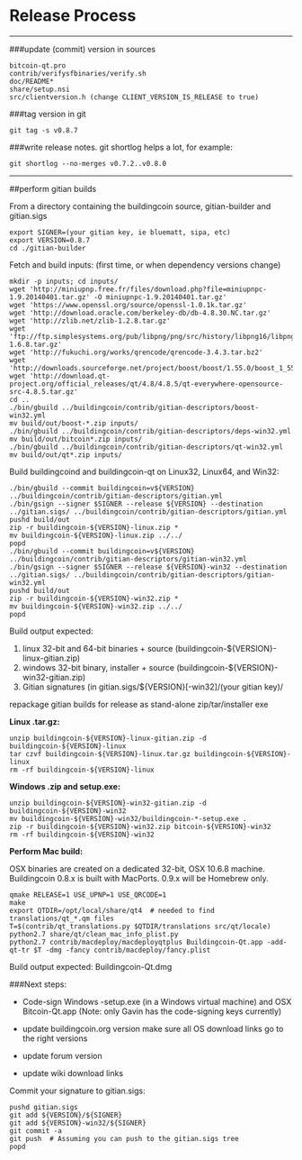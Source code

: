 Release Process
====================

* * *

###update (commit) version in sources


	bitcoin-qt.pro
	contrib/verifysfbinaries/verify.sh
	doc/README*
	share/setup.nsi
	src/clientversion.h (change CLIENT_VERSION_IS_RELEASE to true)

###tag version in git

	git tag -s v0.8.7

###write release notes. git shortlog helps a lot, for example:

	git shortlog --no-merges v0.7.2..v0.8.0

* * *

##perform gitian builds

 From a directory containing the buildingcoin source, gitian-builder and gitian.sigs
  
	export SIGNER=(your gitian key, ie bluematt, sipa, etc)
	export VERSION=0.8.7
	cd ./gitian-builder

 Fetch and build inputs: (first time, or when dependency versions change)

	mkdir -p inputs; cd inputs/
	wget 'http://miniupnp.free.fr/files/download.php?file=miniupnpc-1.9.20140401.tar.gz' -O miniupnpc-1.9.20140401.tar.gz'
	wget 'https://www.openssl.org/source/openssl-1.0.1k.tar.gz'
	wget 'http://download.oracle.com/berkeley-db/db-4.8.30.NC.tar.gz'
	wget 'http://zlib.net/zlib-1.2.8.tar.gz'
	wget 'ftp://ftp.simplesystems.org/pub/libpng/png/src/history/libpng16/libpng-1.6.8.tar.gz'
	wget 'http://fukuchi.org/works/qrencode/qrencode-3.4.3.tar.bz2'
	wget 'http://downloads.sourceforge.net/project/boost/boost/1.55.0/boost_1_55_0.tar.bz2'
	wget 'http://download.qt-project.org/official_releases/qt/4.8/4.8.5/qt-everywhere-opensource-src-4.8.5.tar.gz'
	cd ..
	./bin/gbuild ../buildingcoin/contrib/gitian-descriptors/boost-win32.yml
	mv build/out/boost-*.zip inputs/
	./bin/gbuild ../buildingcoin/contrib/gitian-descriptors/deps-win32.yml
	mv build/out/bitcoin*.zip inputs/
	./bin/gbuild ../buildingcoin/contrib/gitian-descriptors/qt-win32.yml
	mv build/out/qt*.zip inputs/

 Build buildingcoind and buildingcoin-qt on Linux32, Linux64, and Win32:
  
	./bin/gbuild --commit buildingcoin=v${VERSION} ../buildingcoin/contrib/gitian-descriptors/gitian.yml
	./bin/gsign --signer $SIGNER --release ${VERSION} --destination ../gitian.sigs/ ../buildingcoin/contrib/gitian-descriptors/gitian.yml
	pushd build/out
	zip -r buildingcoin-${VERSION}-linux.zip *
	mv buildingcoin-${VERSION}-linux.zip ../../
	popd
	./bin/gbuild --commit buildingcoin=v${VERSION} ../buildingcoin/contrib/gitian-descriptors/gitian-win32.yml
	./bin/gsign --signer $SIGNER --release ${VERSION}-win32 --destination ../gitian.sigs/ ../buildingcoin/contrib/gitian-descriptors/gitian-win32.yml
	pushd build/out
	zip -r buildingcoin-${VERSION}-win32.zip *
	mv buildingcoin-${VERSION}-win32.zip ../../
	popd

  Build output expected:

  1. linux 32-bit and 64-bit binaries + source (buildingcoin-${VERSION}-linux-gitian.zip)
  2. windows 32-bit binary, installer + source (buildingcoin-${VERSION}-win32-gitian.zip)
  3. Gitian signatures (in gitian.sigs/${VERSION}[-win32]/(your gitian key)/

repackage gitian builds for release as stand-alone zip/tar/installer exe

**Linux .tar.gz:**

	unzip buildingcoin-${VERSION}-linux-gitian.zip -d buildingcoin-${VERSION}-linux
	tar czvf buildingcoin-${VERSION}-linux.tar.gz buildingcoin-${VERSION}-linux
	rm -rf buildingcoin-${VERSION}-linux

**Windows .zip and setup.exe:**

	unzip buildingcoin-${VERSION}-win32-gitian.zip -d buildingcoin-${VERSION}-win32
	mv buildingcoin-${VERSION}-win32/buildingcoin-*-setup.exe .
	zip -r buildingcoin-${VERSION}-win32.zip bitcoin-${VERSION}-win32
	rm -rf buildingcoin-${VERSION}-win32

**Perform Mac build:**

  OSX binaries are created on a dedicated 32-bit, OSX 10.6.8 machine.
  Buildingcoin 0.8.x is built with MacPorts.  0.9.x will be Homebrew only.

	qmake RELEASE=1 USE_UPNP=1 USE_QRCODE=1
	make
	export QTDIR=/opt/local/share/qt4  # needed to find translations/qt_*.qm files
	T=$(contrib/qt_translations.py $QTDIR/translations src/qt/locale)
	python2.7 share/qt/clean_mac_info_plist.py
	python2.7 contrib/macdeploy/macdeployqtplus Buildingcoin-Qt.app -add-qt-tr $T -dmg -fancy contrib/macdeploy/fancy.plist

 Build output expected: Buildingcoin-Qt.dmg

###Next steps:

* Code-sign Windows -setup.exe (in a Windows virtual machine) and
  OSX Bitcoin-Qt.app (Note: only Gavin has the code-signing keys currently)

* update buildingcoin.org version
  make sure all OS download links go to the right versions

* update forum version

* update wiki download links

Commit your signature to gitian.sigs:

	pushd gitian.sigs
	git add ${VERSION}/${SIGNER}
	git add ${VERSION}-win32/${SIGNER}
	git commit -a
	git push  # Assuming you can push to the gitian.sigs tree
	popd

